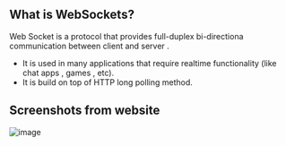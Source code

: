 ## What is WebSockets?

Web Socket is a protocol that provides full-duplex bi-directiona communication between client and server .

- It is used in many applications that require realtime functionality (like  chat apps  , games , etc).
- It is build on top of HTTP long polling method.


## Screenshots from website

![image](https://user-images.githubusercontent.com/70029548/216790290-7937991a-5d85-4a64-9583-148053b25f60.png)


